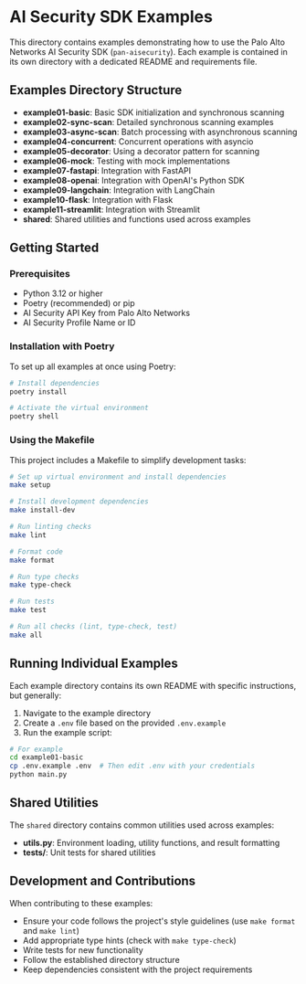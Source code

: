 # AI Security SDK Examples

This directory contains examples demonstrating how to use the Palo Alto Networks AI Security SDK (`pan-aisecurity`). Each example is contained in its own directory with a dedicated README and requirements file.

## Examples Directory Structure

- **example01-basic**: Basic SDK initialization and synchronous scanning
- **example02-sync-scan**: Detailed synchronous scanning examples
- **example03-async-scan**: Batch processing with asynchronous scanning
- **example04-concurrent**: Concurrent operations with asyncio
- **example05-decorator**: Using a decorator pattern for scanning
- **example06-mock**: Testing with mock implementations
- **example07-fastapi**: Integration with FastAPI
- **example08-openai**: Integration with OpenAI's Python SDK
- **example09-langchain**: Integration with LangChain
- **example10-flask**: Integration with Flask
- **example11-streamlit**: Integration with Streamlit
- **shared**: Shared utilities and functions used across examples

## Getting Started

### Prerequisites

- Python 3.12 or higher
- Poetry (recommended) or pip
- AI Security API Key from Palo Alto Networks
- AI Security Profile Name or ID

### Installation with Poetry

To set up all examples at once using Poetry:

```bash
# Install dependencies
poetry install

# Activate the virtual environment
poetry shell
```

### Using the Makefile

This project includes a Makefile to simplify development tasks:

```bash
# Set up virtual environment and install dependencies
make setup

# Install development dependencies
make install-dev

# Run linting checks
make lint

# Format code
make format

# Run type checks
make type-check

# Run tests
make test

# Run all checks (lint, type-check, test)
make all
```

## Running Individual Examples

Each example directory contains its own README with specific instructions, but generally:

1. Navigate to the example directory
2. Create a `.env` file based on the provided `.env.example`
3. Run the example script:

```bash
# For example
cd example01-basic
cp .env.example .env  # Then edit .env with your credentials
python main.py
```

## Shared Utilities

The `shared` directory contains common utilities used across examples:

- **utils.py**: Environment loading, utility functions, and result formatting
- **tests/**: Unit tests for shared utilities

## Development and Contributions

When contributing to these examples:

- Ensure your code follows the project's style guidelines (use `make format` and `make lint`)
- Add appropriate type hints (check with `make type-check`)
- Write tests for new functionality
- Follow the established directory structure
- Keep dependencies consistent with the project requirements